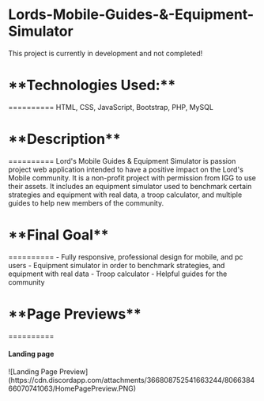 # Lords-Mobile-Guides-&-Equipment-Simulator
This project is currently in development and not completed!

<h1>**Technologies Used:**</h1>
==========
HTML, CSS, JavaScript, Bootstrap, PHP, MySQL

<h1>**Description**</h1>
==========
Lord's Mobile Guides & Equipment Simulator is passion project web application intended to have a positive impact on the Lord's Mobile community. It is a non-profit project with permission from IGG to use their assets. It includes an equipment simulator used to benchmark certain strategies and equipment with real data, a troop calculator, and multiple guides to help new members of the community.

<h1>**Final Goal**</h1>
==========
- Fully responsive, professional design for mobile, and pc users
- Equipment simulator in order to benchmark strategies, and equipment with real data
- Troop calculator
- Helpful guides for the community

<h1>**Page Previews**</h1>
==========
<h4>Landing page</h4>
![Landing Page Preview](https://cdn.discordapp.com/attachments/366808752541663244/806638466070741063/HomePagePreview.PNG)
